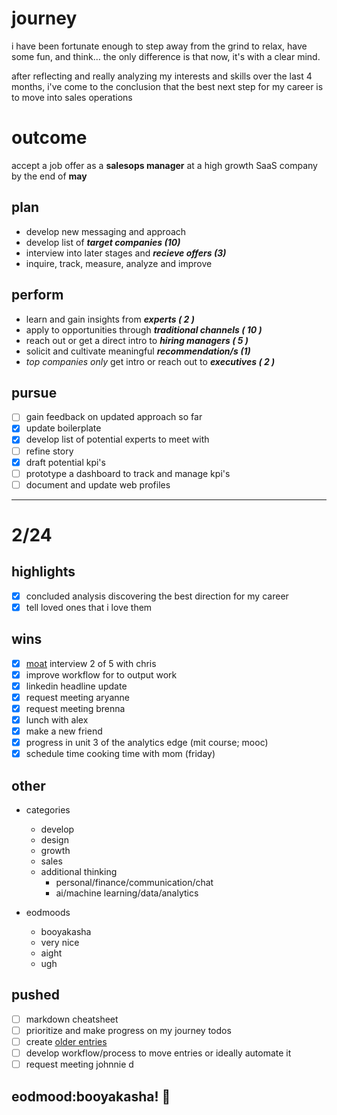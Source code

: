 # journey
i have been fortunate enough to step away from the grind to relax, have some fun, and think... the only difference is that now, it's with a clear mind.

after reflecting and really analyzing my interests and skills over the last 4 months, i've come to the conclusion that the best next step for my career is to move into sales operations

# outcome
accept a job offer as a __salesops manager__ at a high growth SaaS company by the end of __may__

## plan
- develop new messaging and approach
- develop list of ___target companies (10)___
- interview into later stages and ___recieve offers (3)___
- inquire, track, measure, analyze and improve

## perform
- learn and gain insights from ___experts ( 2 )___
- apply to opportunities through ___traditional channels ( 10 )___
- reach out or get a direct intro to ___hiring managers ( 5 )___
- solicit and cultivate meaningful ___recommendation/s (1)___
- *top companies only* get intro or reach out to ___executives ( 2 )___

## pursue
- [ ] gain feedback on updated approach so far
- [x] update boilerplate
- [x] develop list of potential experts to meet with
- [ ] refine story
- [x] draft potential kpi's
- [ ] prototype a dashboard to track and manage kpi's
- [ ] document and update web profiles

---

# 2/24


## highlights
- [x] concluded analysis discovering the best direction for my career
- [x] tell loved ones that i love them

## wins
- [x] [moat](http://www.moat.com/) interview 2 of 5 with chris
- [x] improve workflow for to output work
- [x] linkedin headline update
- [x] request meeting aryanne
- [x] request meeting brenna
- [x] lunch with alex
- [x] make a new friend
- [x] progress in unit 3 of the analytics edge (mit course; mooc)
- [x] schedule time cooking time with mom (friday)

## other
- categories
  - develop
  - design
  - growth
  - sales
  - additional thinking
    - personal/finance/communication/chat
    - ai/machine learning/data/analytics

- eodmoods
  - booyakasha
  - very nice
  - aight
  - ugh

## pushed
- [ ] markdown cheatsheet
- [ ] prioritize and make progress on my journey todos
- [ ] create [older entries](https://tudr.github.io/old)
- [ ] develop workflow/process to move entries or ideally automate it
- [ ] request  meeting johnnie d

## eodmood:__booyakasha!__ :tada:
